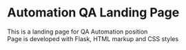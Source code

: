 # Automation QA Landing Page
This is a landing page for QA Automation position\
Page is developed with Flask, HTML markup and CSS styles
